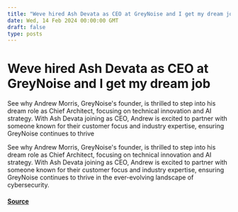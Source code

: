 ```yaml
---
title: "Weve hired Ash Devata as CEO at GreyNoise and I get my dream job"
date: Wed, 14 Feb 2024 00:00:00 GMT
draft: false
type: posts
---
```

# Weve hired Ash Devata as CEO at GreyNoise and I get my dream job





See why Andrew Morris, GreyNoise's founder, is thrilled to step into his dream role as Chief Architect, focusing on technical innovation and AI strategy. With Ash Devata joining as CEO, Andrew is excited to partner with someone known for their customer focus and industry expertise, ensuring GreyNoise continues to thrive

See why Andrew Morris, GreyNoise's founder, is thrilled to step into his dream role as Chief Architect, focusing on technical innovation and AI strategy. With Ash Devata joining as CEO, Andrew is excited to partner with someone known for their customer focus and industry expertise, ensuring GreyNoise continues to thrive in the ever-evolving landscape of cybersecurity.

#### [Source](https://www.greynoise.io/blog/weve-hired-ash-devata-as-ceo-at-greynoise-and-i-get-my-dream-job)

